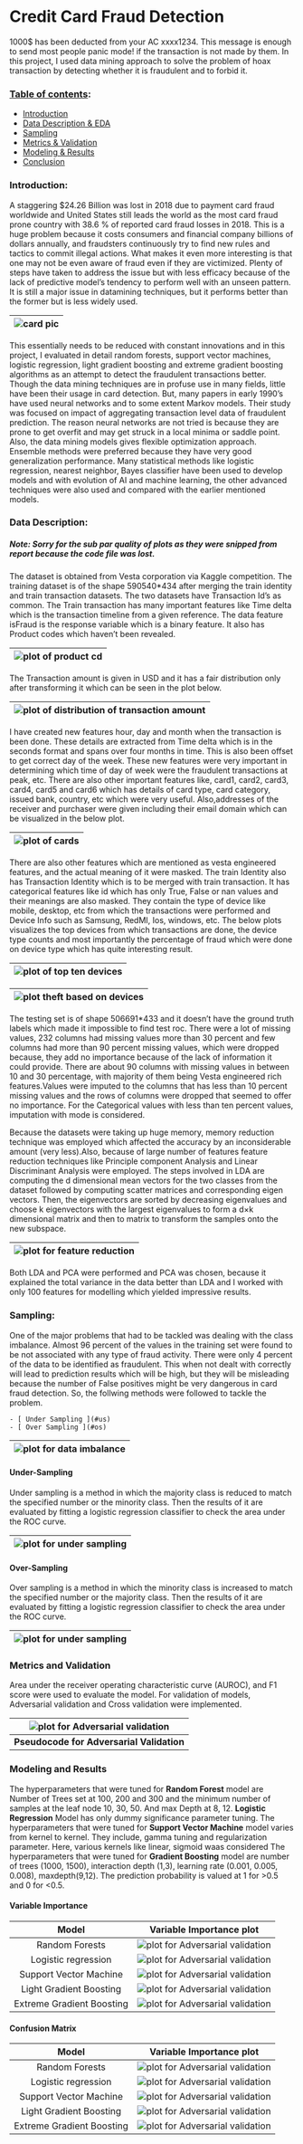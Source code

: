 # Credit Card Fraud Detection

1000$ has been deducted from your AC xxxx1234. This message is enough to send most people panic mode! if the transaction is not made by them. In this project, I used data mining approach to solve the problem of hoax transaction by detecting whether it is fraudulent and to forbid it. 

### <ins>Table of contents</ins>:
  - [ Introduction ](#intro)
  - [ Data Description & EDA ](#desc)
  - [ Sampling ](#sample)
  - [ Metrics & Validation ](#val)
  - [ Modeling & Results ](#res)
  - [ Conclusion ](#con)
  
<a name='intro'></a>

### Introduction:
A staggering $24.26 Billion was lost in 2018 due to payment card fraud worldwide and United States still leads the world as the most card fraud prone country with 38.6 % of reported card fraud losses in 2018. This is a huge problem because it costs consumers and financial company billions of dollars annually, and fraudsters continuously try to find new rules and tactics to commit illegal actions. What makes it even more interesting is that one may not be even aware of fraud even if they are victimized. Plenty of steps have taken to address the issue but with less efficacy because of the lack of predictive model’s tendency to perform well with an unseen pattern. It is still a major issue in datamining techniques, but it performs better than the former but is less widely used.

| ![card pic](images/credit.jpg) | 
|:--:| 

This essentially needs to be reduced with constant innovations and in this project, I evaluated in detail random forests, support vector machines, logistic regression, light gradient boosting and extreme gradient boosting algorithms as an attempt to detect the fraudulent transactions better. Though the data mining techniques are in profuse use in many fields, little have been their usage in card detection. But, many papers in early 1990’s have used neural networks and to some extent Markov models. Their study was focused on impact of aggregating transaction level data of fraudulent prediction. The reason  neural networks are not tried is because they are prone to get overfit and may get struck in a local minima or saddle point. Also, the data mining models gives flexible optimization approach. Ensemble methods were preferred because they have very good generalization performance. Many statistical methods like logistic regression, nearest neighbor, Bayes classifier have been used to develop models and with evolution of AI and machine learning, the other advanced techniques were also used and compared with the earlier mentioned models. 

<a name='desc'></a>

### Data Description:

##### Note: Sorry for the sub par quality of plots as they were snipped from report because the code file was lost.

The dataset is obtained from Vesta corporation via Kaggle competition. The training dataset is of the shape 590540*434 after merging the train identity and train transaction datasets. The two datasets have Transaction Id’s as common. The Train transaction has many important features like Time delta which is the transaction timeline from a given reference. The data feature isFraud is the response variable which is a binary feature. It also has Product codes which haven’t been revealed.

| ![plot of product cd](images/plt2.JPG) | 
|:--:| 

The Transaction amount is given in USD and it has a fair distribution only after transforming it which can be seen in the plot below.

| ![plot of distribution of transaction amount](images/plt1.JPG) | 
|:--:| 

I have created new features hour, day and month when the transaction is been done. These details are extracted from Time delta which is in the seconds format and spans over four months in time. This is also been offset to get correct day of the week. These new features were very important in determining which time of day of week were the fraudulent transactions at peak, etc.
There are also other important features like, card1, card2, card3, card4, card5 and card6 which has details of card type, card category, issued bank, country, etc which were very useful. Also,addresses of the receiver and purchaser were given including their email domain which can be visualized in the below plot.

| ![plot of cards](images/plt3.JPG) | 
|:--:| 

There are also other features which are mentioned as vesta engineered features, and the actual meaning of it were masked. The train Identity also has Transaction Identity which is to be merged with train transaction. It has categorical features like id which has only True, False or nan values and their meanings are also masked. They contain the type of device like mobile, desktop, etc from which the transactions were performed and Device Info such as Samsung, RedMI, Ios, windows, etc. The below plots visualizes the top devices from which transactions are done, the device type counts and most importantly the percentage of fraud which were done on device type which has quite interesting result.

| ![plot of top ten devices](images/plt4.JPG) | 
|:--:| 

| ![plot theft based on devices](images/plt5.JPG) | 
|:--:| 

The testing set is of shape 506691*433 and it doesn’t have the ground truth labels which made it impossible to find test roc.
There were a lot of missing values, 232 columns had missing values more than 30 percent and few columns had more than 90 percent missing values, which were dropped because, they add no importance because of the lack of information it could provide. There are about 90 columns with missing values in between 10 and 30 percentage, with majority of them being Vesta engineered rich features.Values were imputed to the columns that has less than 10 percent missing values and the rows of columns were dropped that seemed to offer no importance. For the Categorical values with less than ten percent values, imputation with mode is considered.

Because the datasets were taking up huge memory, memory reduction technique was employed which affected the accuracy by an inconsiderable amount (very less).Also, because of large number of features feature reduction techniques like Principle component Analysis and Linear Discriminant Analysis were employed. The steps involved in LDA are computing the d dimensional mean vectors for the two classes from the dataset followed by computing scatter matrices and corresponding eigen vectors. Then, the eigenvectors are sorted by decreasing eigenvalues and choose k eigenvectors with the largest eigenvalues to form a d×k dimensional matrix and then to matrix to transform the samples onto the new subspace.

| ![plot for feature reduction](images/plt6.JPG) | 
|:--:| 

Both LDA and PCA were performed and PCA was chosen, because it explained the total variance in the data better than LDA and I worked with only 100 features for modelling which yielded impressive results.

<a name='sample'></a>

### Sampling:

One of the major problems that had to be tackled was dealing with the class imbalance. Almost 96 percent of the values in the training set were found to be not associated with any type of fraud activity. There were only 4 percent of the data to be identified as fraudulent. This when not dealt with correctly will lead to prediction results which will be high, but they will be misleading because the number of False positives might be very dangerous in card fraud detection. So, the follwing methods were followed to tackle the problem.

    - [ Under Sampling ](#us)
    - [ Over Sampling ](#os)

| ![plot for data imbalance](images/plt7.JPG) | 
|:--:| 

<a name='us'></a>

#### Under-Sampling

Under sampling is a method in which the majority class is reduced to match the specified number or the minority class. Then the results of it are evaluated by fitting a logistic regression classifier to check the area under the ROC curve.

| ![plot for under sampling](images/plt8.JPG) | 
|:--:| 

<a name='os'></a>

#### Over-Sampling

Over sampling is a method in which the minority class is increased to match the specified number or the majority class. Then the results of it are evaluated by fitting a logistic regression classifier to check the area under the ROC curve.

| ![plot for under sampling](images/plt9.JPG) | 
|:--:| 


<a name='val'></a>

### Metrics and Validation

Area under the receiver operating characteristic curve (AUROC), and F1 score were used to evaluate the model. For validation of models, Adversarial validation and Cross validation were implemented. 

| ![plot for Adversarial validation](images/plt10.JPG) | 
|:--:| 
| **Pseudocode for Adversarial Validation** |

<a name='res'></a>

### Modeling and Results

The hyperparameters that were tuned for **Random Forest** model are Number of Trees set at 100, 200 and 300 and the minimum number of samples at the leaf node 10, 30, 50. And max Depth at 8, 12. 
**Logistic Regression** Model has only dummy significance parameter tuning. The hyperparameters that were tuned for **Support Vector Machine** model varies from kernel to kernel. They include, gamma tuning and regularization parameter. Here, various kernels like linear, sigmoid waas considered
The hyperparameters that were tuned for **Gradient Boosting** model are number of trees (1000, 1500), interaction depth (1,3), learning rate (0.001, 0.005, 0.008), maxdepth(9,12).  The prediction probability is valued at 1 for >0.5 and 0 for <0.5.

#### Variable Importance

| Model | Variable Importance plot |
|:--:|:--:|
| Random Forests | ![plot for Adversarial validation](images/plt11.JPG) |
| Logistic regression | ![plot for Adversarial validation](images/plt12.JPG) |
| Support Vector Machine | ![plot for Adversarial validation](images/plt13.JPG) |
| Light Gradient Boosting | ![plot for Adversarial validation](images/plt14.JPG) |
| Extreme Gradient Boosting | ![plot for Adversarial validation](images/plt15.JPG) |


#### Confusion Matrix

| Model | Variable Importance plot |
|:--:|:--:|
| Random Forests | ![plot for Adversarial validation](images/plt16.JPG) |
| Logistic regression | ![plot for Adversarial validation](images/plt17.JPG) |
| Support Vector Machine | ![plot for Adversarial validation](images/plt18.JPG) |
| Light Gradient Boosting | ![plot for Adversarial validation](images/plt19.JPG) |
| Extreme Gradient Boosting | ![plot for Adversarial validation](images/plt20.JPG) |
